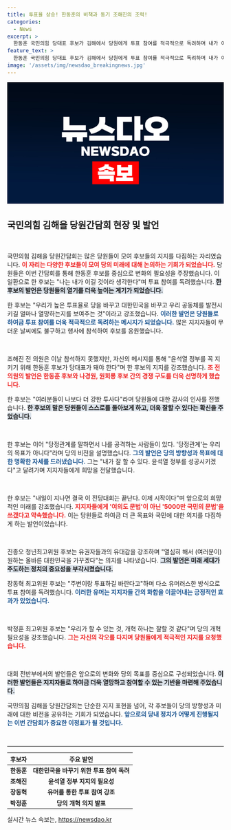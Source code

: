 ```yaml
---
title: 투표율 상승! 한동훈의 비책과 동기 조해진의 조력!
categories:
  - News
excerpt: >
  한동훈 국민의힘 당대표 후보가 김해에서 당원에게 투표 참여를 적극적으로 독려하며 내가 이길 것이라 믿는다며 당의 변화를 강조했습니다. 후보들은 대한민국의 미래를 위해 투표의 중요성을 역설하며 지지자들의 열기를 느꼈습니다.
feature_text: >
  한동훈 국민의힘 당대표 후보가 김해에서 당원에게 투표 참여를 적극적으로 독려하며 내가 이길 것이라 믿는다며 당의 변화를 강조했습니다. 후보들은 대한민국의 미래를 위해 투표의 중요성을 역설하며 지지자들의 열기를 느꼈습니다.
image: '/assets/img/newsdao_breakingnews.jpg'
---
```


<p><img src="/assets/img/newsdao_breakingnews.jpg" alt="ranknews 속보" /></p>

<h2 data-ke-size="size26">국민의힘 김해을 당원간담회 현장 및 발언</h2>

<p data-ke-size="size16">&nbsp;</p>

<p>국민의힘 김해을 당원간담회는 많은 당원들이 모여 후보들의 지지를 다짐하는 자리였습니다. <b><span style="color: #ee2323;">이 자리는 다양한 후보들이 모여 당의 미래에 대해 논의하는 기회가 되었습니다.</span></b> 당원들은 이번 간담회를 통해 한동훈 후보를 중심으로 변화의 필요성을 주장했습니다. 이 일환으로 한 후보는 "나는 내가 이길 것이라 생각한다"며 투표 참여를 독려했습니다. <b><span style="background-color: #21538527;">한 후보의 발언은 당원들의 열기를 더욱 높이는 계기가 되었습니다.</span></b> </p>

<p>한 후보는 "우리가 높은 투표율로 당을 바꾸고 대한민국을 바꾸고 우리 공동체를 발전시키길 얼마나 열망하는지를 보여주는 것"이라고 강조했습니다. <b><span style="color: #1a5490;">이러한 발언은 당원들로 하여금 투표 참여를 더욱 적극적으로 독려하는 메시지가 되었습니다.</span></b> 많은 지지자들이 무더운 날씨에도 불구하고 행사에 참석하여 후보를 응원했습니다.</p>

<p data-ke-size="size16">&nbsp;</p>

<p>조해진 전 의원은 이날 참석하지 못했지만, 자신의 메시지를 통해 "윤석열 정부를 꼭 지키기 위해 한동훈 후보가 당대표가 돼야 한다"며 한 후보의 지지를 강조했습니다. <b><span style="color: #ee2323;">조 전 의원의 발언은 한동훈 후보와 나경원, 원희룡 후보 간의 경쟁 구도를 더욱 선명하게 했습니다.</span></b> </p>

<p>한 후보는 "여러분들이 나보다 더 강한 투사다"라며 당원들에 대한 감사의 인사를 전했습니다. <b><span style="background-color: #21538527;">한 후보의 말은 당원들이 스스로를 돌아보게 하고, 더욱 잘할 수 있다는 확신을 주었습니다.</span></b> </p>

<p data-ke-size="size16">&nbsp;</p>

<p>한 후보는 이어 "당정관계를 말하면서 나를 공격하는 사람들이 있다. '당정관계'는 우리의 목표가 아니다"라며 당의 비전을 설명했습니다. <b><span style="color: #1a5490;">그의 발언은 당의 방향성과 목표에 대한 명확한 자세를 드러냈습니다.</span></b> 그는 "내가 잘 할 수 있다. 윤석열 정부를 성공시키겠다"고 달려가며 지지자들에게 희망을 전달했습니다.</p>

<p data-ke-size="size16">&nbsp;</p>

<p>한 후보는 "내일이 지나면 결국 이 전당대회는 끝난다. 이제 시작이다"며 앞으로의 희망적인 미래를 강조했습니다. <b><span style="color: #ee2323;">지지자들에게 '여의도 문법'이 아닌 '5000만 국민의 문법'을 쓰겠다고 약속했습니다.</span></b> 이는 당원들로 하여금 더 큰 목표와 국민에 대한 의지를 다짐하게 하는 발언이었습니다. </p>

<p data-ke-size="size16">&nbsp;</p>

<p>진종오 청년최고위원 후보는 유권자들과의 유대감을 강조하며 "열심히 해서 (여러분이) 원하는 올바른 대한민국을 가꾸겠다"는 의지를 나타냈습니다. <b><span style="background-color: #21538527;">그의 발언은 미래 세대가 주도하는 정치의 중요성을 부각시켰습니다.</span></b></p>

<p>장동혁 최고위원 후보는 "주변이랑 투표하길 바란다고"하며 다소 유머러스한 방식으로 투표 참여를 독려했습니다. <b><span style="color: #1a5490;">이러한 유머는 지지자들 간의 화합을 이끌어내는 긍정적인 효과가 있었습니다.</span></b> </p>

<p data-ke-size="size16">&nbsp;</p>

<p>박정훈 최고위원 후보는 "우리가 할 수 있는 것, 개혁 하나는 잘할 것 같다"며 당의 개혁 필요성을 강조했습니다. <b><span style="color: #ee2323;">그는 자신의 각오를 다지며 당원들에게 적극적인 지지를 요청했습니다.</span></b> </p>

<p data-ke-size="size16">&nbsp;</p>

<p>대회 전반부에서의 발언들은 앞으로의 변화와 당의 목표를 중심으로 구성되었습니다. <b><span style="background-color: #21538527;">이러한 발언들은 지지자들로 하여금 더욱 열망하고 참여할 수 있는 기반을 마련해 주었습니다.</span></b> </p>

<p>국민의힘 김해을 당원간담회는 단순한 지지 표현을 넘어, 각 후보들이 당의 방향성과 미래에 대한 비전을 공유하는 기회가 되었습니다. <b><span style="color: #1a5490;">앞으로의 당내 정치가 어떻게 진행될지는 이번 간담회가 중요한 이정표가 될 것입니다.</span></b> </p>

<p data-ke-size="size16">&nbsp;</p>

<hr />

<table style="width: 100%;">
    <thead>
        <tr>
            <th style="text-align: center;">후보자</th>
            <th style="text-align: center;">주요 발언</th>
        </tr>
    </thead>
    <tbody>
        <tr>
            <td style="text-align: center; height: 17px;"><b>한동훈</b></td>
            <td style="text-align: center; height: 17px;"><b>대한민국을 바꾸기 위한 투표 참여 독려</b></td>
        </tr>
        <tr>
            <td style="text-align: center; height: 17px;"><b>조해진</b></td>
            <td style="text-align: center; height: 17px;"><b>윤석열 정부 지지의 필요성</b></td>
        </tr>
        <tr>
            <td style="text-align: center; height: 17px;"><b>장동혁</b></td>
            <td style="text-align: center; height: 17px;"><b>유머를 통한 투표 참여 강조</b></td>
        </tr>
        <tr>
            <td style="text-align: center; height: 17px;"><b>박정훈</b></td>
            <td style="text-align: center; height: 17px;"><b>당의 개혁 의지 발표</b></td>
        </tr>
    </tbody>
</table>
실시간 뉴스 속보는, <a href="https://newsdao.kr" rel="dofollow">https://newsdao.kr</a>


